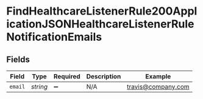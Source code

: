 # FindHealthcareListenerRule200ApplicationJSONHealthcareListenerRuleNotificationEmails


## Fields

| Field              | Type               | Required           | Description        | Example            |
| ------------------ | ------------------ | ------------------ | ------------------ | ------------------ |
| `email`            | *string*           | :heavy_minus_sign: | N/A                | travis@company.com |